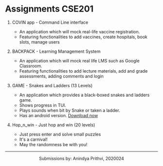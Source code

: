 # Assignments CSE201

1. COVIN app - Command Line interface
    - An application which will mock real-life vaccine registration.
    - Featuring functionalities to add vaccines, create hospitals, book slots, manage users

2. BACKPACK - Learning Management System
    - An application which will mock real life LMS such as Google Classroom.
    - Featuring functionalities to add lecture materials, add and grade assessments, adding comments and login

3. GAME - Snakes and Ladders (13 Levels)
    - An application which provides a black-boxed snakes and ladders game.
    - Shows progress in TUI.
    - Plays sounds when bit by Snake or taken a ladder.
    - Has an android version. [Download now](https://github.com/Anindya-Prithvi/my_AP_sem3/raw/main/Lab_Assignment_03/Snakes_Android.apk)

4. Hop_n_win - Just hop and win (20 levels)
    - Just press enter and solve small puzzles
    - It's a carnival!
    - May the randomness be with you!
___

<p align="center">Submissions by: Anindya Prithvi, 2020024</p>
